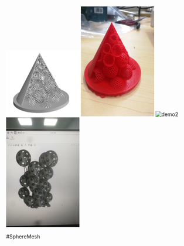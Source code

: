 <img src="https://github.com/luohaoyuan0420-w/SphereMesh/blob/main/demo1.png" alt="demo1" height="180px" width="200"></img>
<img src="https://github.com/luohaoyuan0420-w/SphereMesh/blob/main/demo1-printed.jpg" alt="demo1-printed" height="300px" width="200"></img>
<img src="https://github.com/luohaoyuan0420-w/SphereMesh/blob/main/demo2.jpg" alt="demo2" height="300px" width="200"></img>
<img src="https://github.com/luohaoyuan0420-w/SphereMesh/blob/main/demo3.jpg" alt="demo3" height="300px" width="200"></img>

#SphereMesh
